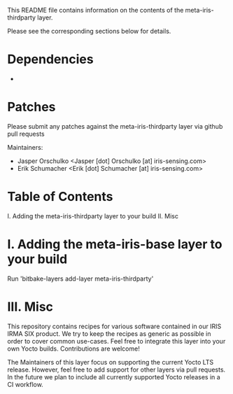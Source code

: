 This README file contains information on the contents of the meta-iris-thirdparty layer.

Please see the corresponding sections below for details.

Dependencies
============
 -

Patches
=======

Please submit any patches against the meta-iris-thirdparty layer via github pull requests

Maintainers: 
- Jasper Orschulko <Jasper [dot] Orschulko [at] iris-sensing.com>
- Erik Schumacher <Erik [dot] Schumacher [at] iris-sensing.com>

Table of Contents
=================

   I. Adding the meta-iris-thirdparty layer to your build
  II. Misc


I. Adding the meta-iris-base layer to your build
=================================================

Run 'bitbake-layers add-layer meta-iris-thirdparty'

III. Misc
========

This repository contains recipes for various software contained in our IRIS IRMA SIX product.
We try to keep the recipes as generic as possible in order to cover common use-cases.
Feel free to integrate this layer into your own Yocto builds. Contributions are welcome!

The Maintainers of this layer focus on supporting the current Yocto LTS release.
However, feel free to add support for other layers via pull requests.
In the future we plan to include all currently supported Yocto releases in a CI workflow.
